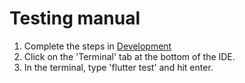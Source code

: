 Testing manual
==============

1.	Complete the steps in [Development](./Development.md)
2.	Click on the 'Terminal' tab at the bottom of the IDE.
3.	In the terminal, type 'flutter test' and hit enter.
